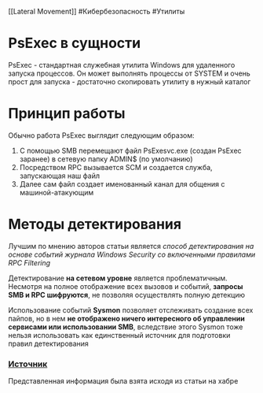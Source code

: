 [[Lateral Movement]]
#Кибербезопасность #Утилиты

# PsExec в сущности
PsExec - стандартная служебная утилита Windows для удаленного запуска процессов. Он может выполнять процессы от SYSTEM и очень прост для запуска - достаточно скопировать утилиту в нужный каталог
# Принцип работы
Обычно работа PsExec выглядит следующим образом:
1. С помощью SMB перемещают файл PsExesvc.exe (создан PsExec заранее) в сетевую папку ADMIN$ (по умолчанию)
2. Посредством RPC вызывается SCM и создается служба, запускающая наш файл
3. Далее сам файл создает именованный канал для общения с машиной-атакующим
# Методы детектирования
Лучшим по мнению авторов статьи является *способ детектирования на основе событий журнала Windows Security со включенными правилами RPC Filtering*

Детектирование **на сетевом уровне** является проблематичным. Несмотря на полное отображение всех вызовов и событий, **запросы SMB и RPC шифруются**, не позволяя осуществлять полную детекцию

Использование событий **Sysmon** позволяет отслеживать создание всех пайпов, но в нем **не отображено ничего интересного об управлении сервисами или использовании SMB**, вследствие этого Sysmon тоже нельзя использовать как единственный источник для подготовки правил детектирования
### [Источник](https://habr.com/ru/companies/rvision/articles/728838/ )
Представленная информация была взята исходя из статьи на хабре
